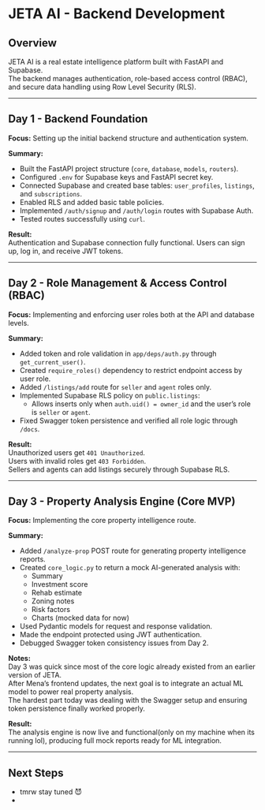 # JETA AI - Backend Development

## Overview
JETA AI is a real estate intelligence platform built with FastAPI and Supabase.  
The backend manages authentication, role-based access control (RBAC), and secure data handling using Row Level Security (RLS).

---

## Day 1 - Backend Foundation
**Focus:** Setting up the initial backend structure and authentication system.

**Summary:**
- Built the FastAPI project structure (`core`, `database`, `models`, `routers`).
- Configured `.env` for Supabase keys and FastAPI secret key.
- Connected Supabase and created base tables: `user_profiles`, `listings`, and `subscriptions`.
- Enabled RLS and added basic table policies.
- Implemented `/auth/signup` and `/auth/login` routes with Supabase Auth.
- Tested routes successfully using `curl`.

**Result:**  
Authentication and Supabase connection fully functional. Users can sign up, log in, and receive JWT tokens.

---

## Day 2 - Role Management & Access Control (RBAC)
**Focus:** Implementing and enforcing user roles both at the API and database levels.

**Summary:**
- Added token and role validation in `app/deps/auth.py` through `get_current_user()`.
- Created `require_roles()` dependency to restrict endpoint access by user role.
- Added `/listings/add` route for `seller` and `agent` roles only.
- Implemented Supabase RLS policy on `public.listings`:
  - Allows inserts only when `auth.uid() = owner_id` and the user’s role is `seller` or `agent`.
- Fixed Swagger token persistence and verified all role logic through `/docs`.

**Result:**  
Unauthorized users get `401 Unauthorized`.  
Users with invalid roles get `403 Forbidden`.  
Sellers and agents can add listings securely through Supabase RLS.

---

## Day 3 - Property Analysis Engine (Core MVP)
**Focus:** Implementing the core property intelligence route.

**Summary:**
- Added `/analyze-prop` POST route for generating property intelligence reports.
- Created `core_logic.py` to return a mock AI-generated analysis with:
  - Summary
  - Investment score
  - Rehab estimate
  - Zoning notes
  - Risk factors
  - Charts (mocked data for now)
- Used Pydantic models for request and response validation.
- Made the endpoint protected using JWT authentication.
- Debugged Swagger token consistency issues from Day 2.

**Notes:**  
Day 3 was quick since most of the core logic already existed from an earlier version of JETA.  
After Mena’s frontend updates, the next goal is to integrate an actual ML model to power real property analysis.  
The hardest part today was dealing with the Swagger setup and ensuring token persistence finally worked properly.

**Result:**  
The analysis engine is now live and functional(only on my machine when its running lol), producing full mock reports ready for ML integration.

---

## Next Steps
- tmrw stay tuned 😈
- 
